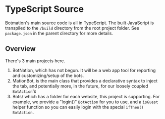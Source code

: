 # TypeScript Source

Botmation's main source code is all in TypeScript. The built JavaScript is transpiled to the `/build` directory from the root project folder. See `package.json` in the parent directory for more details.

## Overview

There's 3 main projects here. 

1) BotNation, which has not begun. It will be a web app tool for reporting and customizing/setup of the bots.
2) MationBot, is the main class that provides a declarative syntax to inject the tab, and potentially more, in the future, for our loosely coupled `BotAction`'s
3) Bots/ which has a folder for each website, this project is supporting. For example, we provide a "login()" `BotAction` for you to use, and a `isGuest` helper function so you can easily login with the special `ifThen()` `BotAction`.